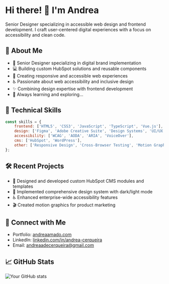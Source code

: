 # Hi there! 👋 I'm Andrea

Senior Designer specializing in accessible web design and frontend development. I craft user-centered digital experiences with a focus on accessibility and clean code.

## 🚀 About Me
- 🎨 Senior Designer specializing in digital brand implementation
- 💻 Building custom HubSpot solutions and reusable components
- 🎯 Creating responsive and accessible web experiences
- ♿ Passionate about web accessibility and inclusive design
- ✨ Combining design expertise with frontend development
- 🌱 Always learning and exploring...

## 💼 Technical Skills
```javascript
const skills = {
    frontend: ['HTML5', 'CSS3', 'JavaScript', 'TypeScript', 'Vue.js'],
    design: ['Figma', 'Adobe Creative Suite', 'Design Systems', 'UI/UX'],
    accessibility: ['WCAG', 'AODA', 'ARIA', 'VoiceOver'],
    cms: ['HubSpot', 'WordPress'],
    other: ['Responsive Design', 'Cross-Browser Testing', 'Motion Graphics']
};
```

## 🛠️ Recent Projects
- 📱 Designed and developed custom HubSpot CMS modules and templates
- 🎨 Implemented comprehensive design system with dark/light mode
- ♿ Enhanced enterprise-wide accessibility features
- 🎬 Created motion graphics for product marketing

## 🔗 Connect with Me
- Portfolio: [andreaamado.com](https://andreaamado.com)
- LinkedIn: [linkedin.com/in/andrea-cerqueira](https://www.linkedin.com/in/andrea-cerqueira/)
- Email: andreaadecerqueira@gmail.com

## 📈 GitHub Stats
![Your GitHub stats](https://github-readme-stats.vercel.app/api?username=andreacerqueira&show_icons=true&theme=dracula)
